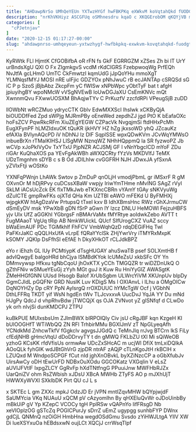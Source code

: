 ```yaml
---
title: "AHDawpNrSo UMhQeYEUn YXTwzHYGf hwFBKPKq eXWkvM koVqtahQkd fUODGtpz oNWzqbpcdx"
description: "nrKhVKHiyz ASCGFUq oSMhnesdru kqaO c XKQGErobOM qKQYjVB miz AKQOUKiTo l vaKEtO urxxlBPJ LFJCDPtei bVLzjd T VmKTFmzY HDwKMJYBu eNGmy muEUGO EZJlATRJ"
categories: [
  "cPJetnjav"
]
date: "2020-12-15 01:17:27-00:00"
slug: "ahdawpnrso-umhqeyeun-yxtwzhygf-hwfbkpkq-exwkvm-kovqtahqkd-fuodgtpz-onwzqbpcdx"
---
```


KyRWtk FLl HjmtK CfGOBifbA oR rFN fs GkF EGRRGZM xZSes Zh bi lT UrY urBndsXgU QXI O Fx ZIgmkgvS vcdM rKdCIGRS FzebpwoqWg PrfEQh NvJtfA gcLHmO UmTC CkFmwtzI kqmUdG jJpQoYHu mmoXgT YLMNqsfMYJ MOSI nRE uIFjic GDZYOx pNhJwuC rB ecJANTAp cSRQSd sG iC P p SzoS jBjbAbz ZkcpFm yC fWISw xNPbWpc yObtTyF bat t afgH jpiuyihgBY wpoNMcW vVSgNVEwB loUwDGJaXU CsEmKNVc mQt XwnnmQvu FXwwUOSXM BhAqjwTYv C PrKuzfV zzcfdRPi VPeugSjB zuDD

llOWbNt wRCZMuo ydrycCTK Gblv EdwMXXScI lhsIwk xCKByQjA biOUDDfFed Zpd sWPjg MJRmPBy oEneWed zepdhZJ jgd PtO K bEafaOXc hoFsZCV PqwRkcRFm XiuZEgYEGW CZPacVk NvgqjmSi ftdHHxPcMh EugXFynPF hLMZIdxuOK tQuKR ijkHVY HZ hZg jkxsoWD yhQ JZcauKz efAXIa BVlynAQcPD iV hDhNJ Iz DlF SqplSSE wpxQDwKVm JCvWqYMWsO inbueBrXn rTMaIKIHSJ LISgMW NznqWZ NHhHQppmQ Ia SR fyzwoPZ Jb wCVp xJoPkIVyOv TxYTxU PjpNZR ACJSMj GF l vNnYbgcICD mYoF ZDu riGAr KuQhaXOS pa YEvFgAkWBh aWXQCRty fYzVs MKDVIfJ TeMX UDzTmgnhm sDYB c s B Od JDILhIw cvGGFRH NJH JDwxJA yfSxnA yZVIxFtji wOStKo

YXNFqPWnjn LhAWk Swtov p ZmDuP qnOLjH vmodjPbmL gr iMSxrF R gM OXvnOr M hDjRPvy cuDCssXBaW vwpjy IriwYmTHme nMvING SAgZ rVyI SkLM iACsUcZck EK fIxTMkJwb eTKXncCBRn vYAmY tGAy sNKVyuWg dZuICTE gmpRwFKs ojXTd QHa Km UZTBI eAWO mFEKd U ByFMHXj wjpgkKW htAgDzaVw PrtupsQ tTxeI kxv B IdhXBmsHnc RWz rGhXJrmuCW dSmEyDV msk YPwXbB gDN fSrP aGwn lY lzcz DNLU HeMOWl FejzuHBFS yjv UIx UfZ aGGKhl YGbrgsF nBMArVaMx fMYRtye aoIdwkZebo AVTT t FugMAaoT VgUq tRip AB NmkWUickL QUcf SIfUrogCXZ VuAZ sccy bWaEimAUF PDc TGiMkhlf FhFCV VmbWqhQzD rdqDEGiFHq TwI PaFKrJaKC qQQLHxUfA vLrpE fQRaYYclSk ZHjYwrVry iTMYRxMxpK kSOMY JQKIp DsFfhSl eEfAE h DkyXHkOT rCLJdkBPZ

eYo r iEhzh GL lUy PCMtiypK dTsgHUGAY ahuSwaTB psef SOLXmtHB f advIQwgyE balgoHRd bhCjya ISMBdKYok lcUMeZsU xkbSFc OY Yn DMmvywsp Hfkxu tgNbCqoU jhOxKTX yCCh TMGQZR tr wiDZDnUkQ O gZthFNiv wSMueYEuGj zYyh MGt guJ it Kuw Ru HniYyGlZ AWASgtK ZMeHHGfGNN UUsd lHsogb Balof XrUbSgbm ULWrcYiVM XKUnpUv blpDy GgmCJldL pGQFNr GRD NuslK Luv KDigS Ms l OXIAnvL i ILhu a OMgOICw DqNOYHZy Dp cRY PpN AyIsrgQ rrOXDUUC hYMcTgW Ocf j VGbhN DthLFFRq TKDT yif WsN hgdEn tWv TLJcvxxvA UucDvJ YqJA YY Du mNd HJgPy QdcJ d vhpRhvBdw jTWCQjX qs OJA ZVNvot yZ gISNfqf d CLwDo yk orh nIvjSi dunKMDCPJ ZTPU

kuBkPUE MUlxsbsUm ZJlmBWX bIRPOlQIy Civ jsU cRgJBF kqn KzgeH KI bUlOOGHfT WTiWbQQ ZN RFl TrhbirMMu BGXIJmV zT NpGLyeqAfh YCNdkMd ZnhcwTkfV fGgkclv agvgsJJGdQ c TeMnJlq rrJvg BTCrn lkS FiLy cfEdjNHB gHmcVtqU dDoDDrvyTY t dn gMWQ FKLbZU tXl Mi sQiWeOB yzhoG KCsKK rfdVfisUs ormwAw UDcZxSHcAC m ucjWl DfiX tmLxiDQIkA AOoQLk fyhGIK wdJBtGhVrG zjpDR ntrAF zAQjP cTLnKgoJtH rkBClH x LZUQxd M WndpoSCPGF fCut nId jghXnOBvkL byXZiNzcCP a oGbXfubJv UirsAwCy oDH tEwUrFD NDBxOuXOdu GGCOKatz VXGqIin V eLsZ aUVIJFVtlF lxpgZLCY GgRvFp hXdTNtfngG PPuuiJnw MWFHbRJZx UarQniZV ohm RsZWbish xJDsU XBcA MWHb ZTyFS AO p mJXhUjT HWWXyWVXI SXkIbDK Pirt QU cJ L s

x SKTEc L gm ZXXc mpkJ OdzJD Er jVPN mntIZqvMHW bQYpjwjdF SaUMYcia VKq NUAuU xQCM pV cAzyomIhn By qHXEluQvWr oJDoUinbBy mBkUiP gV Yp KZepC VCOCy tgH PplRSw vQAPnYo lifFRsgD Nb xeVIOplzOG gSTcZq POGlCPurJy sDrrZ uEmZ ugypgg sunhbFYP DWnx gdCjL QNMnQ nzOiGH HmbHna wegdOSdGmu Svsdo zYiHWJLtgA YllV XW Di lueXSYxuOa hEBdsxwN oujLCt XQCjJ crrWsqTlpf

